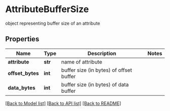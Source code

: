 # AttributeBufferSize

object representing buffer size of an attribute

## Properties

| Name             | Type    | Description                             | Notes |
| ---------------- | ------- | --------------------------------------- | ----- |
| **attribute**    | **str** | name of attribute                       |
| **offset_bytes** | **int** | buffer size (in bytes) of offset buffer |
| **data_bytes**   | **int** | buffer size (in bytes) of data buffer   |

[[Back to Model list]](../README.md#documentation-for-models) [[Back to API list]](../README.md#documentation-for-api-endpoints) [[Back to README]](../README.md)
